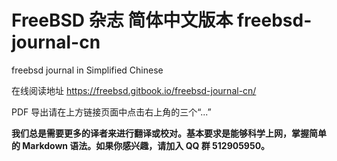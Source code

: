 # FreeBSD 杂志 简体中文版本 freebsd-journal-cn 
freebsd journal in Simplified Chinese

在线阅读地址 <https://freebsd.gitbook.io/freebsd-journal-cn/>

PDF 导出请在上方链接页面中点击右上角的三个“...”

**我们总是需要更多的译者来进行翻译或校对。基本要求是能够科学上网，掌握简单的 Markdown 语法。如果你感兴趣，请加入 QQ 群 512905950。**
